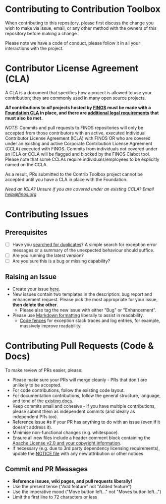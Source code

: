 # Contributing to Contribution Toolbox

When contributing to this repository, please first discuss the change you wish to make via issue,
email, or any other method with the owners of this repository before making a change. 

Please note we have a code of conduct, please follow it in all your interactions with the project.

# Contributor License Agreement (CLA)
A CLA is a document that specifies how a project is allowed to use your
contribution; they are commonly used in many open source projects.

**_All_ contributions to _all_ projects hosted by [FINOS](https://www.finos.org/)
must be made with a
[Foundation CLA](https://finosfoundation.atlassian.net/wiki/spaces/FINOS/pages/83034172/Contribute)
in place, and there are [additional legal requirements](https://finosfoundation.atlassian.net/wiki/spaces/FINOS/pages/75530375/Legal+Requirements)
that must also be met.**

_NOTE:_ Commits and pull requests to FINOS repositories will only be accepted from those contributors with an active, executed Individual Contributor License Agreement (ICLA) with FINOS OR who are covered under an existing and active Corporate Contribution License Agreement (CCLA) executed with FINOS. Commits from individuals not covered under an ICLA or CCLA will be flagged and blocked by the FINOS Clabot tool. Please note that some CCLAs require individuals/employees to be explicitly named on the CCLA.

As a result, PRs submitted to the Contrib Toolbox project cannot be accepted until you have a CLA in place with the Foundation.

*Need an ICLA? Unsure if you are covered under an existing CCLA? Email [help@finos.org](mailto:help@finos.org)*

# Contributing Issues

## Prerequisites

* [ ] Have you [searched for duplicates](https://github.com/finos-fdx/contrib-toolbox/issues?utf8=%E2%9C%93&q=)?  A simple search for exception error messages or a summary of the unexpected behaviour should suffice.
* [ ] Are you running the latest version?
* [ ] Are you sure this is a bug or missing capability?

## Raising an Issue
* Create your issue [here](https://github.com/finos-fdx/contrib-toolbox/issues/new).
* New issues contain two templates in the description: bug report and enhancement request. Please pick the most appropriate for your issue, **then delete the other**.
  * Please also tag the new issue with either "Bug" or "Enhancement".
* Please use [Markdown formatting](https://help.github.com/categories/writing-on-github/)
liberally to assist in readability.
  * [Code fences](https://help.github.com/articles/creating-and-highlighting-code-blocks/) for exception stack traces and log entries, for example, massively improve readability.

# Contributing Pull Requests (Code & Docs)
To make review of PRs easier, please:

 * Please make sure your PRs will merge cleanly - PRs that don't are unlikely to be accepted.
 * For code contributions, follow the existing code layout.
 * For documentation contributions, follow the general structure, language, and tone of the [existing docs](https://github.com/finos-fdx/contrib-toolbox/wiki).
 * Keep commits small and cohesive - if you have multiple contributions, please submit them as independent commits (and ideally as independent PRs too).
 * Reference issue #s if your PR has anything to do with an issue (even if it doesn't address it).
 * Minimise non-functional changes (e.g. whitespace).
 * Ensure all new files include a header comment block containing the [Apache License v2.0 and your copyright information](http://www.apache.org/licenses/LICENSE-2.0#apply).
 * If necessary (e.g. due to 3rd party dependency licensing requirements), update the [NOTICE file](https://github.com/finos-fdx/contrib-toolbox/blob/master/NOTICE) with any new attribution or other notices

## Commit and PR Messages

* **Reference issues, wiki pages, and pull requests liberally!**
* Use the present tense ("Add feature" not "Added feature")
* Use the imperative mood ("Move button left..." not "Moves button left...")
* Limit the first line to 72 characters or less